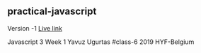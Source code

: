 
## practical-javascript


Version -1 <a href="https://github.com/yavuzugurtas/practical-javascript/version-1">Live link</a>



Javascript 3 
Week 1
Yavuz Ugurtas
#class-6 
2019  HYF-Belgium